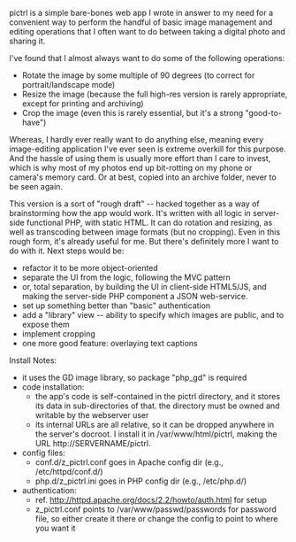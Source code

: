 pictrl is a simple bare-bones web app I wrote in answer to my need for a 
convenient way to perform the handful of basic image management and editing 
operations that I often want to do between taking a digital photo and 
sharing it. 

I've found that I almost always want to do some of the following operations:
* Rotate the image by some multiple of 90 degrees (to correct for 
  portrait/landscape mode)
* Resize the image (because the full high-res version is rarely appropriate, 
  except for printing and archiving)
* Crop the image (even this is rarely essential, but it's a strong
  "good-to-have") 

Whereas, I hardly ever really want to do anything else, meaning every 
image-editing application I've ever seen is extreme overkill for this 
purpose. And the hassle of using them is usually more effort than I care 
to invest, which is why most of my photos end up bit-rotting on my phone 
or camera's memory card. Or at best, copied into an archive folder, never 
to be seen again. 

This version is a sort of "rough draft" -- hacked together as a way of
brainstorming how the app would work. It's written with all logic in 
server-side functional PHP, with static HTML. It can do rotation and 
resizing, as well as transcoding between image formats (but no cropping). 
Even in this rough form, it's already useful for me. But there's 
definitely more I want to do with it. Next steps would be:
* refactor it to be more object-oriented
* separate the UI from the logic, following the MVC pattern
* or, total separation, by building the UI in client-side HTML5/JS, and
  making the server-side PHP component a JSON web-service.
* set up something better than "basic" authentication
* add a "library" view -- ability to specify which images are public, and
  to expose them
* implement cropping
* one more good feature: overlaying text captions

Install Notes:
* it uses the GD image library, so package "php_gd" is required
* code installation:
  * the app's code is self-contained in the pictrl directory, and it stores 
    its data in sub-directories of that. the directory must be owned and
    writable by the webserver user
  * its internal URLs are all relative, so it can be dropped anywhere in the 
    server's docroot. I install it in /var/www/html/pictrl, making the URL
    http://SERVERNAME/pictrl.
* config files:
  * conf.d/z_pictrl.conf goes in Apache config dir (e.g., /etc/httpd/conf.d/)
  * php.d/z_pictrl.ini goes in PHP config dir (e.g., /etc/php.d/)
* authentication:
  * ref. http://httpd.apache.org/docs/2.2/howto/auth.html for setup
  * z_pictrl.conf points to /var/www/passwd/passwords for password file, so
    either create it there or change the config to point to where you want it
    